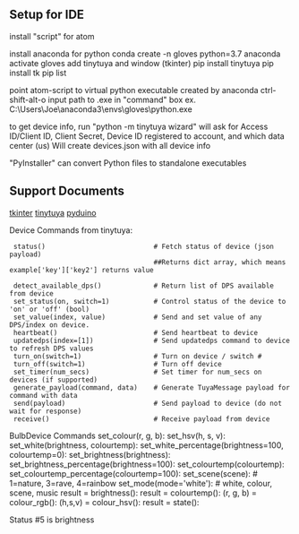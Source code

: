 <h2>Setup for IDE</h2>

install "script" for atom

install anaconda for python
	conda create -n gloves python=3.7 anaconda
	activate gloves
	add tinytuya and window (tkinter)
		pip install tinytuya
		pip install tk
		pip list

point atom-script to virtual python executable created by anaconda
	ctrl-shift-alt-o
	input path to .exe in "command" box
	ex. C:\Users\Joe\anaconda3\envs\gloves\python.exe

to get device info, run "python -m tinytuya wizard"
	will ask for Access ID/Client ID, Client Secret, Device ID registered to account, and which data center (us)
	Will create devices.json with all device info

"PyInstaller" can convert Python files to standalone executables


<h2>Support Documents</h2>

[tkinter](https://tkdocs.com/shipman/)
[tinytuya](https://pythonrepo.com/repo/jasonacox-tinytuya-python-networking-programming)
[pyduino](https://www.arduino.cc/reference/en/libraries/pyduinobridge/)

Device Commands from tinytuya:

	 status()                           # Fetch status of device (json payload)
	                                    ##Returns dict array, which means example['key']['key2'] returns value

	 detect_available_dps()             # Return list of DPS available from device
	 set_status(on, switch=1)           # Control status of the device to 'on' or 'off' (bool)
	 set_value(index, value)            # Send and set value of any DPS/index on device.
	 heartbeat()                        # Send heartbeat to device
	 updatedps(index=[1])               # Send updatedps command to device to refresh DPS values
	 turn_on(switch=1)                  # Turn on device / switch #
	 turn_off(switch=1)                 # Turn off device
	 set_timer(num_secs)                # Set timer for num_secs on devices (if supported)
	 generate_payload(command, data)    # Generate TuyaMessage payload for command with data
	 send(payload)                      # Send payload to device (do not wait for response)
	 receive()                          # Receive payload from device

BulbDevice Commands
   set_colour(r, g, b):
   set_hsv(h, s, v):
   set_white(brightness, colourtemp):
   set_white_percentage(brightness=100, colourtemp=0):
   set_brightness(brightness):
   set_brightness_percentage(brightness=100):
   set_colourtemp(colourtemp):
   set_colourtemp_percentage(colourtemp=100):
   set_scene(scene):             # 1=nature, 3=rave, 4=rainbow
   set_mode(mode='white'):       # white, colour, scene, music
   result = brightness():
   result = colourtemp():
   (r, g, b) = colour_rgb():
   (h,s,v) = colour_hsv():
   result = state():

 Status #5 is brightness
